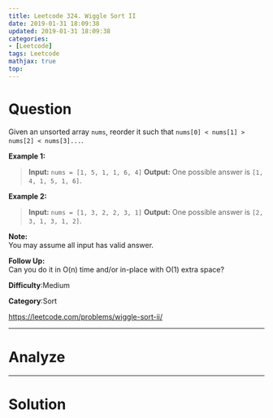 ```yaml
---
title: Leetcode 324. Wiggle Sort II
date: 2019-01-31 18:09:38
updated: 2019-01-31 18:09:38
categories: 
- [Leetcode]
tags: Leetcode
mathjax: true
top:
---
```


# Question

Given an unsorted array  `nums`, reorder it such that  `nums[0] < nums[1] > nums[2] < nums[3]...`.

**Example 1:**

> **Input:** `nums = [1, 5, 1, 1, 6, 4]`
> **Output:** One possible answer is `[1, 4, 1, 5, 1, 6]`.

**Example 2:**

> **Input:** `nums = [1, 3, 2, 2, 3, 1]`
> **Output:** One possible answer is `[2, 3, 1, 3, 1, 2]`.

**Note:**  
You may assume all input has valid answer.

**Follow Up:**  
Can you do it in O(n) time and/or in-place with O(1) extra space?

**Difficulty**:Medium

**Category**:Sort

<!-- more -->

<!-- TODO: Write this post -->

https://leetcode.com/problems/wiggle-sort-ii/

------------

# Analyze

------------

# Solution

```cpp

```